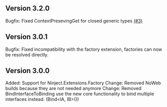 Version 3.2.0
-------------
Bugfix: Fixed ContextPresevingGet for closed generic types [(#3)](https://github.com/ninject/Ninject.Extensions.ContextPreservation/issues/3)

Version 3.0.1
-------------
Bugfix: Fixed incompatibility with the factory extension, factories can now be resolved directly.

Version 3.0.0
-------------
Added:  Support for Ninject.Extensions.Factory
Change: Removed NoWeb builds because they are not needed anymore
Change: Removed BindInterfaceToBinding use the new core functionality to bind multiple interfaces instead. (Bind<IA, IB>())
